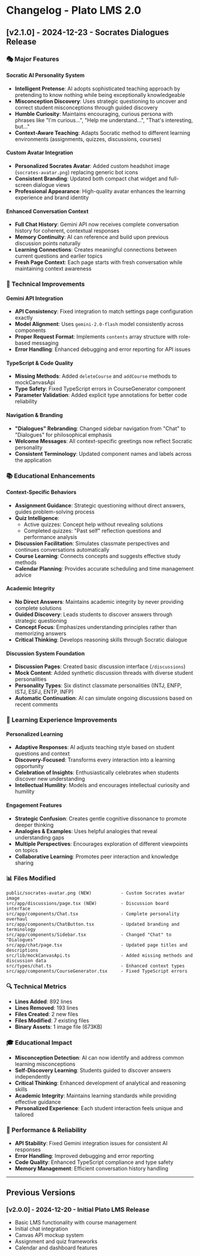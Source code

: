 # Changelog - Plato LMS 2.0

## [v2.1.0] - 2024-12-23 - Socrates Dialogues Release

### 🎭 Major Features

#### Socratic AI Personality System
- **Intelligent Pretense**: AI adopts sophisticated teaching approach by pretending to know nothing while being exceptionally knowledgeable
- **Misconception Discovery**: Uses strategic questioning to uncover and correct student misconceptions through guided discovery
- **Humble Curiosity**: Maintains encouraging, curious persona with phrases like "I'm curious...", "Help me understand...", "That's interesting, but..."
- **Context-Aware Teaching**: Adapts Socratic method to different learning environments (assignments, quizzes, discussions, courses)

#### Custom Avatar Integration
- **Personalized Socrates Avatar**: Added custom headshot image (`socrates-avatar.png`) replacing generic bot icons
- **Consistent Branding**: Updated both compact chat widget and full-screen dialogue views
- **Professional Appearance**: High-quality avatar enhances the learning experience and brand identity

#### Enhanced Conversation Context
- **Full Chat History**: Gemini API now receives complete conversation history for coherent, contextual responses
- **Memory Continuity**: AI can reference and build upon previous discussion points naturally
- **Learning Connections**: Creates meaningful connections between current questions and earlier topics
- **Fresh Page Context**: Each page starts with fresh conversation while maintaining context awareness

### 🔧 Technical Improvements

#### Gemini API Integration
- **API Consistency**: Fixed integration to match settings page configuration exactly
- **Model Alignment**: Uses `gemini-2.0-flash` model consistently across components
- **Proper Request Format**: Implements `contents` array structure with role-based messaging
- **Error Handling**: Enhanced debugging and error reporting for API issues

#### TypeScript & Code Quality
- **Missing Methods**: Added `deleteCourse` and `addCourse` methods to mockCanvasApi
- **Type Safety**: Fixed TypeScript errors in CourseGenerator component
- **Parameter Validation**: Added explicit type annotations for better code reliability

#### Navigation & Branding
- **"Dialogues" Rebranding**: Changed sidebar navigation from "Chat" to "Dialogues" for philosophical emphasis
- **Welcome Messages**: All context-specific greetings now reflect Socratic personality
- **Consistent Terminology**: Updated component names and labels across the application

### 📚 Educational Enhancements

#### Context-Specific Behaviors
- **Assignment Guidance**: Strategic questioning without direct answers, guides problem-solving process
- **Quiz Intelligence**: 
  - Active quizzes: Concept help without revealing solutions
  - Completed quizzes: "Past self" reflection questions and performance analysis
- **Discussion Facilitation**: Simulates classmate perspectives and continues conversations automatically
- **Course Learning**: Connects concepts and suggests effective study methods
- **Calendar Planning**: Provides accurate scheduling and time management advice

#### Academic Integrity
- **No Direct Answers**: Maintains academic integrity by never providing complete solutions
- **Guided Discovery**: Leads students to discover answers through strategic questioning
- **Concept Focus**: Emphasizes understanding principles rather than memorizing answers
- **Critical Thinking**: Develops reasoning skills through Socratic dialogue

#### Discussion System Foundation
- **Discussion Pages**: Created basic discussion interface (`/discussions`)
- **Mock Content**: Added synthetic discussion threads with diverse student personalities
- **Personality Types**: Six distinct classmate personalities (INTJ, ENFP, ISTJ, ESFJ, ENTP, INFP)
- **Automatic Continuation**: AI can simulate ongoing discussions based on recent comments

### 🎯 Learning Experience Improvements

#### Personalized Learning
- **Adaptive Responses**: AI adjusts teaching style based on student questions and context
- **Discovery-Focused**: Transforms every interaction into a learning opportunity
- **Celebration of Insights**: Enthusiastically celebrates when students discover new understanding
- **Intellectual Humility**: Models and encourages intellectual curiosity and humility

#### Engagement Features
- **Strategic Confusion**: Creates gentle cognitive dissonance to promote deeper thinking
- **Analogies & Examples**: Uses helpful analogies that reveal understanding gaps
- **Multiple Perspectives**: Encourages exploration of different viewpoints on topics
- **Collaborative Learning**: Promotes peer interaction and knowledge sharing

### 📊 Files Modified
```
public/socrates-avatar.png (NEW)           - Custom Socrates avatar image
src/app/discussions/page.tsx (NEW)         - Discussion board interface
src/app/components/Chat.tsx                - Complete personality overhaul
src/app/components/ChatButton.tsx          - Updated branding and terminology  
src/app/components/Sidebar.tsx             - Changed "Chat" to "Dialogues"
src/app/chat/page.tsx                      - Updated page titles and descriptions
src/lib/mockCanvasApi.ts                   - Added missing methods and discussion data
src/types/chat.ts                          - Enhanced context types
src/app/components/CourseGenerator.tsx     - Fixed TypeScript errors
```

### 🔍 Technical Metrics
- **Lines Added**: 892 lines
- **Lines Removed**: 193 lines  
- **Files Created**: 2 new files
- **Files Modified**: 7 existing files
- **Binary Assets**: 1 image file (673KB)

### 🎓 Educational Impact
- **Misconception Detection**: AI can now identify and address common learning misconceptions
- **Self-Discovery Learning**: Students guided to discover answers independently
- **Critical Thinking**: Enhanced development of analytical and reasoning skills
- **Academic Integrity**: Maintains learning standards while providing effective guidance
- **Personalized Experience**: Each student interaction feels unique and tailored

### 🚀 Performance & Reliability
- **API Stability**: Fixed Gemini integration issues for consistent AI responses
- **Error Handling**: Improved debugging and error reporting
- **Code Quality**: Enhanced TypeScript compliance and type safety
- **Memory Management**: Efficient conversation history handling

---

## Previous Versions

### [v2.0.0] - 2024-12-20 - Initial Plato LMS Release
- Basic LMS functionality with course management
- Initial chat integration
- Canvas API mockup system
- Assignment and quiz frameworks
- Calendar and dashboard features 